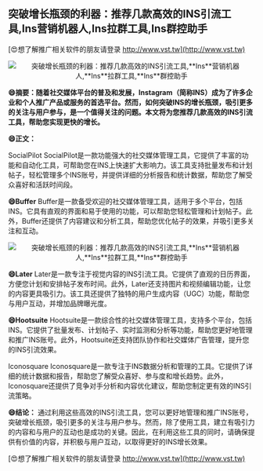 ## **突破增长瓶颈的利器：推荐几款高效的INS引流工具,**Ins**营销机器人,**Ins**拉群工具,**Ins**群控助手**

[😍想了解推广相关软件的朋友请登录 http://www.vst.tw](http://www.vst.tw)

 <center><img src="https://vst.tw/MP4/tuiguang/png/1.png" alt="突破增长瓶颈的利器：推荐几款高效的INS引流工具,**Ins**营销机器人,**Ins**拉群工具,**Ins**群控助手"></center>

**😄摘要：随着社交媒体平台的普及和发展，**Ins**tagram（简称INS）成为了许多企业和个人推广产品或服务的首选平台。然而，如何突破INS的增长瓶颈，吸引更多的关注与用户参与，是一个值得关注的问题。本文将为您推荐几款高效的INS引流工具，帮助您实现更快的增长。**

**😄正文：**

SocialPilot
SocialPilot是一款功能强大的社交媒体管理工具，它提供了丰富的功能和自动化工具，可帮助您在INS上快速扩大影响力。该工具支持批量发布和计划帖子，轻松管理多个INS账号，并提供详细的分析报告和统计数据，帮助您了解受众喜好和活跃时间段。

**😄Buffer**
Buffer是一款备受欢迎的社交媒体管理工具，适用于多个平台，包括INS。它具有直观的界面和易于使用的功能，可以帮助您轻松管理和计划帖子。此外，Buffer还提供了内容建议和分析工具，帮助您优化帖子的效果，并吸引更多关注和互动。

 <center><img src="https://vst.tw/MP4/tuiguang/png/2.png" alt="突破增长瓶颈的利器：推荐几款高效的INS引流工具,**Ins**营销机器人,**Ins**拉群工具,**Ins**群控助手"></center>

**😄Later**
Later是一款专注于视觉内容的INS引流工具。它提供了直观的日历界面，方便您计划和安排帖子发布时间。此外，Later还支持图片和视频编辑功能，让您的内容更具吸引力。该工具还提供了独特的用户生成内容（UGC）功能，帮助您与用户互动，并增加品牌曝光度。

**😄Hootsuite**
Hootsuite是一款综合性的社交媒体管理工具，支持多个平台，包括INS。它提供了批量发布、计划帖子、实时监测和分析等功能，帮助您更好地管理和推广INS账号。此外，Hootsuite还支持团队协作和社交媒体广告管理，提升您的INS引流效果。

Iconosquare
Iconosquare是一款专注于INS数据分析和管理的工具。它提供了详细的统计数据和报告，帮助您了解受众喜好、参与度和增长趋势。此外，Iconosquare还提供了竞争对手分析和内容优化建议，帮助您制定更有效的INS引流策略。

**😄结论：**
通过利用这些高效的INS引流工具，您可以更好地管理和推广INS账号，突破增长瓶颈，吸引更多的关注与用户参与。然而，除了使用工具，建立有吸引力的内容和与用户的互动也是成功的关键。因此，在利用这些工具的同时，请确保提供有价值的内容，并积极与用户互动，以取得更好的INS增长效果。

[😍想了解推广相关软件的朋友请登录 http://www.vst.tw](http://www.vst.tw)



